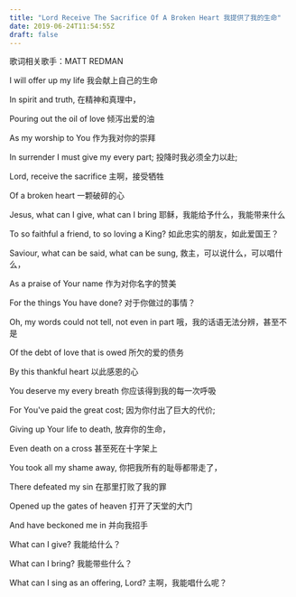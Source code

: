 ```yaml
---
title: "Lord Receive The Sacrifice Of A Broken Heart 我提供了我的生命"
date: 2019-06-24T11:54:55Z
draft: false
---
```


歌词相关歌手：MATT REDMAN

I will offer up my life
我会献上自己的生命

In spirit and truth,
在精神和真理中，

Pouring out the oil of love
倾泻出爱的油

As my worship to You
作为我对你的崇拜

In surrender I must give my every part;
投降时我必须全力以赴;

Lord, receive the sacrifice
主啊，接受牺牲

Of a broken heart
一颗破碎的心


Jesus, what can I give, what can I bring
耶稣，我能给予什么，我能带来什么

To so faithful a friend, to so loving a King?
如此忠实的朋友，如此爱国王？

Saviour, what can be said, what can be sung,
救主，可以说什么，可以唱什么，

As a praise of Your name
作为对你名字的赞美

For the things You have done?
对于你做过的事情？

Oh, my words could not tell, not even in part
哦，我的话语无法分辨，甚至不是

Of the debt of love that is owed
所欠的爱的债务

By this thankful heart
以此感恩的心


You deserve my every breath
你应该得到我的每一次呼吸

For You've paid the great cost;
因为你付出了巨大的代价;

Giving up Your life to death,
放弃你的生命，

Even death on a cross
甚至死在十字架上

You took all my shame away,
你把我所有的耻辱都带走了，

There defeated my sin
在那里打败了我的罪

Opened up the gates of heaven
打开了天堂的大门

And have beckoned me in
并向我招手


What can I give?
我能给什么？

What can I bring?
我能带些什么？

What can I sing as an offering, Lord?
主啊，我能唱什么呢？
